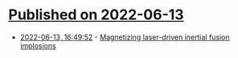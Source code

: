 # [Published on 2022-06-13](index.md)

* [2022-06-13, 16:49:52](https://news.ycombinator.com/item?id=31728106) - [Magnetizing laser-driven inertial fusion implosions](https://phys.org/news/2022-06-magnetizing-laser-driven-inertial-fusion-implosions.html)
